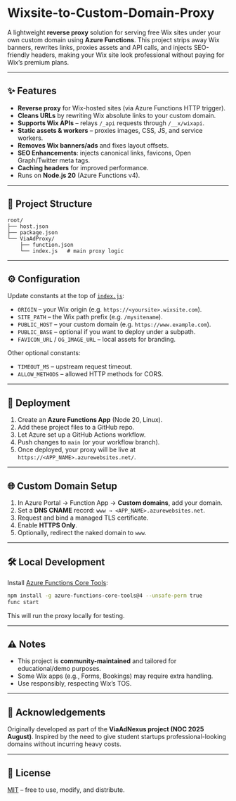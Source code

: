 # Wixsite-to-Custom-Domain-Proxy

A lightweight **reverse proxy** solution for serving free Wix sites under your own custom domain using **Azure Functions**. This project strips away Wix banners, rewrites links, proxies assets and API calls, and injects SEO-friendly headers, making your Wix site look professional without paying for Wix’s premium plans.

---

## ✨ Features

* **Reverse proxy** for Wix-hosted sites (via Azure Functions HTTP trigger).
* **Cleans URLs** by rewriting Wix absolute links to your custom domain.
* **Supports Wix APIs** – relays `/_api` requests through `/__x/wixapi`.
* **Static assets & workers** – proxies images, CSS, JS, and service workers.
* **Removes Wix banners/ads** and fixes layout offsets.
* **SEO Enhancements**: injects canonical links, favicons, Open Graph/Twitter meta tags.
* **Caching headers** for improved performance.
* Runs on **Node.js 20** (Azure Functions v4).

---

## 📂 Project Structure

```
root/
├── host.json
├── package.json
└── ViaAdProxy/
    ├── function.json
    └── index.js   # main proxy logic
```

---

## ⚙️ Configuration

Update constants at the top of [`index.js`](ViaAdProxy/index.js):

* `ORIGIN` – your Wix origin (e.g. `https://<yoursite>.wixsite.com`).
* `SITE_PATH` – the Wix path prefix (e.g. `/mysitename`).
* `PUBLIC_HOST` – your custom domain (e.g. `https://www.example.com`).
* `PUBLIC_BASE` – optional if you want to deploy under a subpath.
* `FAVICON_URL` / `OG_IMAGE_URL` – local assets for branding.

Other optional constants:

* `TIMEOUT_MS` – upstream request timeout.
* `ALLOW_METHODS` – allowed HTTP methods for CORS.

---

## 🚀 Deployment

1. Create an **Azure Functions App** (Node 20, Linux).
2. Add these project files to a GitHub repo.
3. Let Azure set up a GitHub Actions workflow.
4. Push changes to `main` (or your workflow branch).
5. Once deployed, your proxy will be live at `https://<APP_NAME>.azurewebsites.net/`.

---

## 🌐 Custom Domain Setup

1. In Azure Portal → Function App → **Custom domains**, add your domain.
2. Set a **DNS CNAME** record: `www → <APP_NAME>.azurewebsites.net`.
3. Request and bind a managed TLS certificate.
4. Enable **HTTPS Only**.
5. Optionally, redirect the naked domain to `www`.

---

## 🛠 Local Development

Install [Azure Functions Core Tools](https://learn.microsoft.com/azure/azure-functions/functions-run-local):

```bash
npm install -g azure-functions-core-tools@4 --unsafe-perm true
func start
```

This will run the proxy locally for testing.

---

## ⚠️ Notes

* This project is **community-maintained** and tailored for educational/demo purposes.
* Some Wix apps (e.g., Forms, Bookings) may require extra handling.
* Use responsibly, respecting Wix’s TOS.

---

## 🙏 Acknowledgements

Originally developed as part of the **ViaAdNexus project (NOC 2025 August)**. Inspired by the need to give student startups professional-looking domains without incurring heavy costs.

---

## 📄 License

[MIT](LICENSE) – free to use, modify, and distribute.
